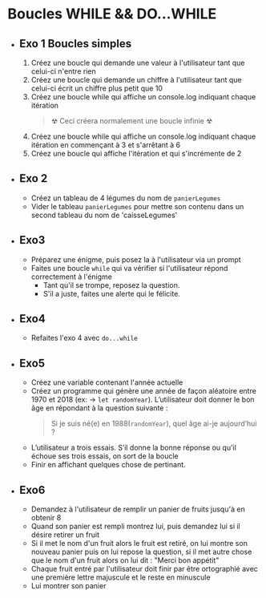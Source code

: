 # Boucles WHILE && DO...WHILE

- ## Exo 1 Boucles simples

  1. Créez une boucle qui demande une valeur à l'utilisateur tant que celui-ci n'entre rien
  2. Créez une boucle qui demande un chiffre à l'utilisateur tant que celui-ci écrit un chiffre plus petit que 10
  3. Créez une boucle while qui affiche un console.log indiquant chaque itération
     > ☢ Ceci créera normalement une boucle infinie ☢
  4. Créez une boucle while qui affiche un console.log indiquant chaque itération en commençant à 3 et s'arrêtant à 6
  5. Créez une boucle qui affiche l'itération et qui s'incrémente de 2

- ## Exo 2

  - Créez un tableau de 4 légumes du nom de `panierLegumes`
  - Vider le tableau `panierLegumes` pour mettre son contenu dans un second tableau du nom de 'caisseLegumes'

- ## Exo3

  - Préparez une énigme, puis posez la à l'utilisateur via un prompt
  - Faites une boucle `while` qui va vérifier si l'utilisateur répond correctement à l'énigme
    - Tant qu'il se trompe, reposez la question.
    - S'il a juste, faites une alerte qui le félicite.

- ## Exo4

  - Refaites l'exo 4 avec `do...while`

- ## Exo5

  - Créez une variable contenant l'année actuelle
  - Créez un programme qui génère une année de façon aléatoire entre 1970 et 2018 (ex: -> `let randomYear`). L’utilisateur doit donner le bon âge en répondant à la question suivante :
    > Si je suis né(e) en 1988(`randomYear`), quel âge ai-je aujourd’hui ?
  - L’utilisateur a trois essais. S’il donne la bonne réponse ou qu’il échoue ses trois essais, on sort de la boucle
  - Finir en affichant quelques chose de pertinant.

- ## Exo6
  - Demandez à l'utilisateur de remplir un panier de fruits jusqu'à en obtenir 8
  - Quand son panier est rempli montrez lui, puis demandez lui si il désire retirer un fruit
  - Si il met le nom d'un fruit alors le fruit est retiré, on lui montre son nouveau panier puis on lui repose la question, si il met autre chose que le nom d'un fruit alors on lui dit : "Merci bon appétit"
  - Chaque fruit entré par l'utilisateur doit finir par être ortographié avec une première lettre majuscule et le reste en minuscule
  - Lui montrer son panier
